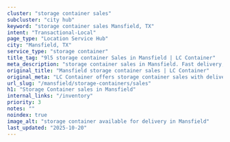 ```yaml
---
cluster: "storage container sales"
subcluster: "city hub"
keyword: "storage container sales Mansfield, TX"
intent: "Transactional-Local"
page_type: "Location Service Hub"
city: "Mansfield, TX"
service_type: "storage container"
title_tag: "9l5 storage container Sales in Mansfield | LC Container"
meta_description: "storage container sales in Mansfield. Fast delivery, competitive pricing. Serving storage containers area. Quote ID: C2H. Call (214) 524-4168 for your free quote today."
original_title: "Mansfield storage container sales | LC Container"
original_meta: "LC Container offers storage container sales with delivery in Mansfield, TX. Local. Fast quotes. Since 2003."
url_slug: "/mansfield/storage-containers/sales"
h1: "Storage Container sales in Mansfield"
internal_links: "/inventory"
priority: 3
notes: ""
noindex: true
image_alt: "storage container available for delivery in Mansfield"
last_updated: "2025-10-20"
---
```


<!-- TODO: Add unique city/inventory copy, images, and internal links here. -->
